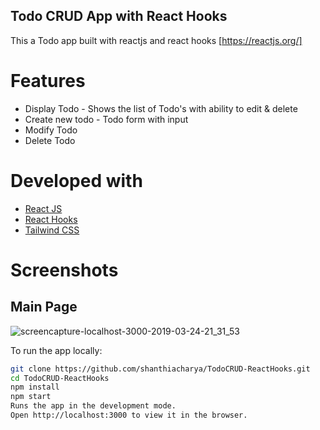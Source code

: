 ## Todo CRUD App with React Hooks
This a Todo app built with reactjs and react hooks [https://reactjs.org/] 

# Features
* Display Todo - Shows the list of Todo's with ability to edit & delete
* Create new todo - Todo form with input
* Modify Todo 
* Delete Todo

# Developed with
* [React JS](https://reactjs.org/)  
* [React Hooks](https://reactjs.org/docs/hooks-reference.html)
* [Tailwind CSS](https://tailwindcss.com/docs/what-is-tailwind/)

# Screenshots

## Main Page 
![screencapture-localhost-3000-2019-03-24-21_31_53](https://user-images.githubusercontent.com/11092669/54895582-74dc8b80-4e7d-11e9-9b68-162569a5fecf.png)


To run the app locally:

```bash
git clone https://github.com/shanthiacharya/TodoCRUD-ReactHooks.git
cd TodoCRUD-ReactHooks
npm install
npm start
Runs the app in the development mode.
Open http://localhost:3000 to view it in the browser.
```


